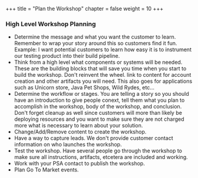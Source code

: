 +++
title = "Plan the Workshop"
chapter = false
weight = 10
+++


### High Level Workshop Planning
* Determine the message and what you want the customer to learn. Remember to wrap your story around this so customers find it fun. Example: I want potential customers to learn how easy it is to instrument our testing product into their build pipeline.  
* Think from a high level what components or systems will be needed. These are the building blocks that will save you time when you start to build the workshop. Don't reinvent the wheel. link to content for account creation and other artifacts you will need.  This also goes for applications such as Unicorn store, Java Pet Shops, Wild Rydes, etc...
* Determine the workflow or stages. You are telling a story so you should have an introduction to give people conext, tell them what you plan to accomplish in the workshop, body of the workshop, and conclusion.  Don't forget cleanup as well since customers will more than likely be deploying resources and you want to make sure they are not charged more what is necessary to learn about your solution. 
* Change/Add/Remove content to create the workshop.
* Have a way to capture leads.  We don't provide customer contact information on who launches the workshop.
* Test the workshop.  Have several people go through the workshop to make sure all instructions, artifacts, etcetera are included and working.  
* Work with your PSA contact to publish the workshop.  
* Plan Go To Market events.

